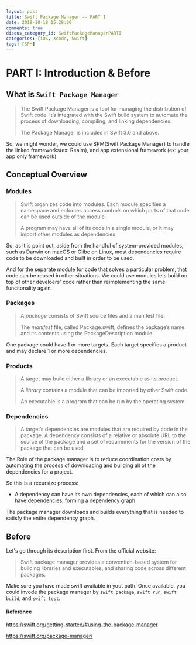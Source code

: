 ```yaml
---
layout: post
title: Swift Package Manager -- PART I
date: 2019-10-18 15:29:00
comments: true
disqus_category_id: SwiftPackageManagerPARTI
categories: [iOS, Xcode, Swift]
tags: [SPM]
---
```


# PART I: Introduction & Before

## What is `Swift Package Manager`

> The Swift Package Manager is a tool for managing the distribution of Swift code. It’s integrated with the Swift build system to automate the process of downloading, compiling, and linking dependencies.
>
> The Package Manager is included in Swift 3.0 and above.

So, we might wonder, we could use SPM(Swift Package Manager) to handle the linked frameworks(ex: Realm), and app extensional framework (ex: your app only framework)

## Conceptual Overview

### Modules

> Swift organizes code into modules. Each module specifies a namespace and enforces access controls on which parts of that code can be used outside of the module.
>
> A program may have all of its code in a single module, or it may import other modules as dependencies.

So, as it is point out, aside from the handful of system-provided modules, such as Darwin on macOS or Glibc on Linux, most dependencies require code to be downloaded and built in order to be used.

And for the separate module for code that solves a particular problem, that code can be reused in other situations. We could use modules lets build on top of other develoers' code rather than reimplementing the same funcitonality again.

### Packages

> A *package* consists of Swift source files and a manifest file.
>
> The *manifest* file, called Package.swift, defines the package’s name and its contents using the PackageDescription module.

One package could have 1 or more targets. Each target specifies a product and may declare 1 or more dependencies.

### Products

> A target may build either a library or an executable as its product.
>
> A *library* contains a module that can be imported by other Swift code.
>
> An executable is a program that can be run by the operating system.

### Dependencies

> A target’s dependencies are modules that are required by code in the package. A dependency consists of a relative or absolute URL to the source of the package and a set of requirements for the version of the package that can be used.

The Role of the package manager is to reduce coordination costs by automating the process of downloading and building all of the dependencies for a project.

So this is a recursize process:

- A dependency can have its own dependencies, each of which can also have dependencies, forming a dependency graph

The package manager downloads and builds everything that is needed to satisfy the entire dependency graph.

## Before

Let's go through its description first. From the official website:

> Swift package manager provides a convention-based system for building libraries and executables, and sharing code across different packages.

Make sure you have made swift available in yout path. Once available, you could invode the package manager by `swift package`, `swift run`, `swift build`, and `swift test`.

#### Reference

<https://swift.org/getting-started/#using-the-package-manager>

<https://swift.org/package-manager/>